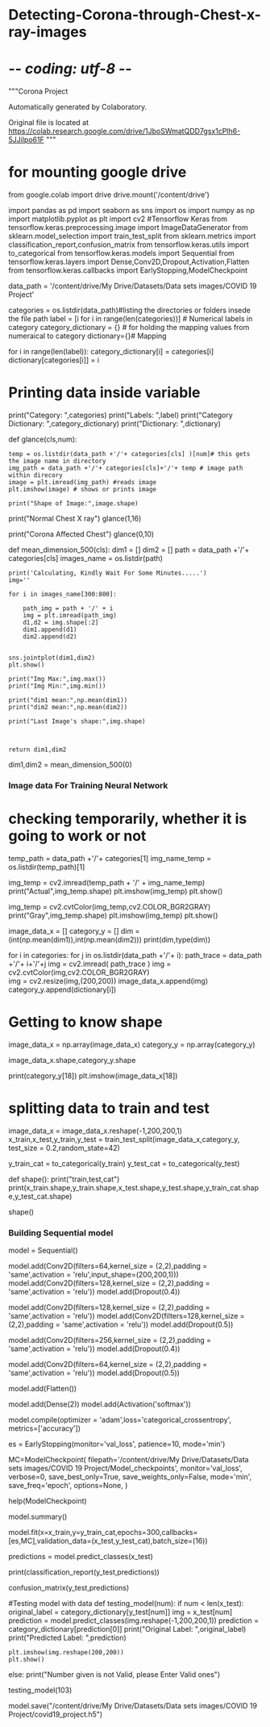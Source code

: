 # Detecting-Corona-through-Chest-x-ray-images

# -*- coding: utf-8 -*-
"""Corona Project

Automatically generated by Colaboratory.

Original file is located at
    https://colab.research.google.com/drive/1JboSWmatQDD7gsx1cPlh6-5JJilpo61F
"""

# for mounting google drive
from google.colab import drive
drive.mount('/content/drive')

import pandas as pd
import seaborn as sns
import os
import numpy as np
import matplotlib.pyplot as plt
import cv2
#Tensorflow Keras
from tensorflow.keras.preprocessing.image import ImageDataGenerator
from sklearn.model_selection import train_test_split
from sklearn.metrics import classification_report,confusion_matrix
from tensorflow.keras.utils import to_categorical
from tensorflow.keras.models import Sequential
from tensorflow.keras.layers import Dense,Conv2D,Dropout,Activation,Flatten
from tensorflow.keras.callbacks import EarlyStopping,ModelCheckpoint

data_path = '/content/drive/My Drive/Datasets/Data sets images/COVID 19 Project'


categories = os.listdir(data_path)#listing the directories or folders insede the file path
label = [i for i in range(len(categories))] # Numerical labels in category
category_dictionary = {} # for holding the mapping values from numeraical to category 
dictionary={}# Mapping

for i in range(len(label)):
    category_dictionary[i] = categories[i]
    dictionary[categories[i]] = i

    
# Printing data inside variable
print("Category: ",categories)
print("Labels: ",label)
print("Category Dictionary: ",category_dictionary)
print("Dictionary: ",dictionary)

def glance(cls,num):
    
    temp = os.listdir(data_path +'/'+ categories[cls] )[num]# this gets the image name in directory    
    img_path = data_path +'/'+ categories[cls]+'/'+ temp # image path within direcory
    image = plt.imread(img_path) #reads image
    plt.imshow(image) # shows or prints image
    
    print("Shape of Image:",image.shape)

print("Normal Chest X ray")
glance(1,16)

print("Corona Affected Chest")
glance(0,10)

def mean_dimension_500(cls):
    dim1 = []
    dim2 = []
    path = data_path +'/'+ categories[cls]
    images_name = os.listdir(path)
    
    print('Calculating, Kindly Wait For Some Minutes.....')
    img=''

    for i in images_name[300:800]:
        
        path_img = path + '/' + i 
        img = plt.imread(path_img)
        d1,d2 = img.shape[:2]
        dim1.append(d1)
        dim2.append(d2)

    
    sns.jointplot(dim1,dim2)
    plt.show()
        
    print("Img Max:",img.max())
    print("Img Min:",img.min())
    
    print("dim1 mean:",np.mean(dim1))
    print("dim2 mean:",np.mean(dim2))

    print("Last Image's shape:",img.shape)
    
    
    
    return dim1,dim2

dim1,dim2 = mean_dimension_500(0)

### Image data For Training Neural Network

# checking temporarily, whether it is going to work or not
temp_path = data_path +'/'+ categories[1]
img_name_temp = os.listdir(temp_path)[1]

img_temp = cv2.imread(temp_path + '/' + img_name_temp)
print("Actual",img_temp.shape)
plt.imshow(img_temp)
plt.show()



img_temp = cv2.cvtColor(img_temp,cv2.COLOR_BGR2GRAY)
print("Gray",img_temp.shape)
plt.imshow(img_temp)
plt.show()

image_data_x = []
category_y = []
dim = (int(np.mean(dim1)),int(np.mean(dim2)))
print(dim,type(dim))

for i in categories:
    for j in os.listdir(data_path +'/'+ i):
        path_trace = data_path +'/'+ i+'/'+j
        img = cv2.imread( path_trace )
        img = cv2.cvtColor(img,cv2.COLOR_BGR2GRAY)    
        img = cv2.resize(img,(200,200)) 
        image_data_x.append(img)
        category_y.append(dictionary[i])

# Getting to know shape
image_data_x = np.array(image_data_x)
category_y   = np.array(category_y)

image_data_x.shape,category_y.shape

print(category_y[18])
plt.imshow(image_data_x[18])

# splitting data to train and test
image_data_x = image_data_x.reshape(-1,200,200,1)
x_train,x_test,y_train,y_test = train_test_split(image_data_x,category_y, test_size = 0.2,random_state=42)

y_train_cat = to_categorical(y_train)
y_test_cat = to_categorical(y_test)

def shape():
    print("train,test,cat")
    print(x_train.shape,y_train.shape,x_test.shape,y_test.shape,y_train_cat.shape,y_test_cat.shape)
    
shape()

### Building Sequential model
model =  Sequential()

model.add(Conv2D(filters=64,kernel_size = (2,2),padding = 'same',activation = 'relu',input_shape=(200,200,1)))
model.add(Conv2D(filters=128,kernel_size = (2,2),padding = 'same',activation = 'relu'))
model.add(Dropout(0.4))

model.add(Conv2D(filters=128,kernel_size = (2,2),padding = 'same',activation = 'relu'))
model.add(Conv2D(filters=128,kernel_size = (2,2),padding = 'same',activation = 'relu'))
model.add(Dropout(0.5))

model.add(Conv2D(filters=256,kernel_size = (2,2),padding = 'same',activation = 'relu'))
model.add(Dropout(0.4))

model.add(Conv2D(filters=64,kernel_size = (2,2),padding = 'same',activation = 'relu'))
model.add(Dropout(0.5))

model.add(Flatten())


model.add(Dense(2))
model.add(Activation('softmax'))

model.compile(optimizer = 'adam',loss='categorical_crossentropy', metrics=['accuracy'])

es =  EarlyStopping(monitor='val_loss', patience=10, mode='min')

MC=ModelCheckpoint(
    filepath='/content/drive/My Drive/Datasets/Data sets images/COVID 19 Project/Model_checkpoints', 
    monitor='val_loss', 
    verbose=0, 
    save_best_only=True,
    save_weights_only=False, 
    mode='min', 
    save_freq='epoch', 
    options=None, 
)

help(ModelCheckpoint)

model.summary()

model.fit(x=x_train,y=y_train_cat,epochs=300,callbacks=[es,MC],validation_data=(x_test,y_test_cat),batch_size=(16))

predictions = model.predict_classes(x_test)

print(classification_report(y_test,predictions))

confusion_matrix(y_test,predictions)

#Testing model with data
def testing_model(num):
  if num < len(x_test):
    original_label = category_dictionary[y_test[num]]
    img = x_test[num]
    prediction = model.predict_classes(img.reshape(-1,200,200,1))
    prediction = category_dictionary[prediction[0]]
    print("Original Label: ",original_label)
    print("Predicted Label: ",prediction)

    plt.imshow(img.reshape(200,200))
    plt.show()

  else:
    print("Number given is not Valid, please Enter Valid ones")

testing_model(103)



model.save("/content/drive/My Drive/Datasets/Data sets images/COVID 19 Project/covid19_project.h5")
